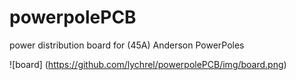 # powerpolePCB
power distribution board for (45A) Anderson PowerPoles

![board]
(https://github.com/lychrel/powerpolePCB/img/board.png)
